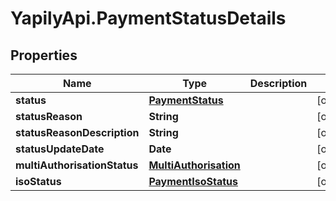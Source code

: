 # YapilyApi.PaymentStatusDetails

## Properties

Name | Type | Description | Notes
------------ | ------------- | ------------- | -------------
**status** | [**PaymentStatus**](PaymentStatus.md) |  | [optional] 
**statusReason** | **String** |  | [optional] 
**statusReasonDescription** | **String** |  | [optional] 
**statusUpdateDate** | **Date** |  | [optional] 
**multiAuthorisationStatus** | [**MultiAuthorisation**](MultiAuthorisation.md) |  | [optional] 
**isoStatus** | [**PaymentIsoStatus**](PaymentIsoStatus.md) |  | [optional] 



